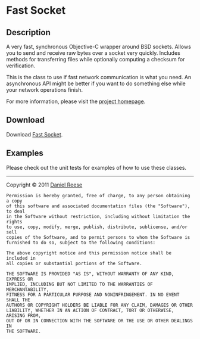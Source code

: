 Fast Socket
===============

Description
---------------

A very fast, synchronous Objective-C wrapper around BSD sockets. Allows you to send
and receive raw bytes over a socket very quickly. Includes methods for transferring
files while optionally computing a checksum for verification.

This is the class to use if fast network communication is what you need. An
asynchronous API might be better if you want to do something else while your network
operations finish.

For more information, please visit the [project homepage](http://github.com/dreese/fast-socket).

Download
---------------

Download [Fast Socket](https://github.com/dreese/fast-socket/zipball/master).

Examples
---------------

Please check out the unit tests for examples of how to use these classes.

* * *

Copyright &copy; 2011 [Daniel Reese](http://www.danandcheryl.com/)

    Permission is hereby granted, free of charge, to any person obtaining a copy
    of this software and associated documentation files (the "Software"), to deal
    in the Software without restriction, including without limitation the rights
    to use, copy, modify, merge, publish, distribute, sublicense, and/or sell
    copies of the Software, and to permit persons to whom the Software is
    furnished to do so, subject to the following conditions:

    The above copyright notice and this permission notice shall be included in
    all copies or substantial portions of the Software.

    THE SOFTWARE IS PROVIDED "AS IS", WITHOUT WARRANTY OF ANY KIND, EXPRESS OR
    IMPLIED, INCLUDING BUT NOT LIMITED TO THE WARRANTIES OF MERCHANTABILITY,
    FITNESS FOR A PARTICULAR PURPOSE AND NONINFRINGEMENT. IN NO EVENT SHALL THE
    AUTHORS OR COPYRIGHT HOLDERS BE LIABLE FOR ANY CLAIM, DAMAGES OR OTHER
    LIABILITY, WHETHER IN AN ACTION OF CONTRACT, TORT OR OTHERWISE, ARISING FROM,
    OUT OF OR IN CONNECTION WITH THE SOFTWARE OR THE USE OR OTHER DEALINGS IN
    THE SOFTWARE.
